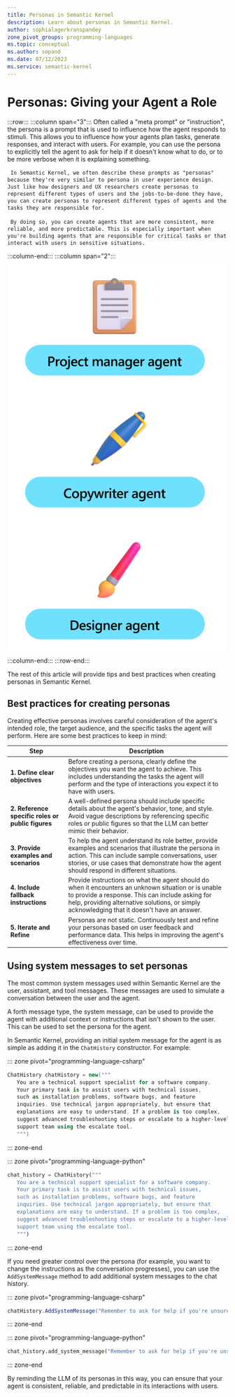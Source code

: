 ```yaml
---
title: Personas in Semantic Kernel 
description: Learn about personas in Semantic Kernel.
author: sophialagerkranspandey
zone_pivot_groups: programming-languages
ms.topic: conceptual
ms.author: sopand
ms.date: 07/12/2023
ms.service: semantic-kernel
---
```


# Personas: Giving your Agent a Role


:::row:::
   :::column span="3":::
     Often called a "meta prompt" or "instruction", the persona is a prompt that is used to influence how the agent responds to stimuli. This allows you to influence how your agents plan tasks, generate responses, and interact with users. For example, you can use the persona to explicitly tell the agent to ask for help if it doesn't know what to do, or to be more verbose when it is explaining something.

     In Semantic Kernel, we often describe these prompts as "personas" because they're very similar to persona in user experience design. Just like how designers and UX researchers create personas to represent different types of users and the jobs-to-be-done they have, you can create personas to represent different types of agents and the tasks they are responsible for.

     By doing so, you can create agents that are more consistent, more reliable, and more predictable. This is especially important when you're building agents that are responsible for critical tasks or that interact with users in sensitive situations.
   :::column-end:::
   :::column span="2":::
        ![Semantic Kernel Persona](../media/personas.png)
   :::column-end:::
:::row-end:::

The rest of this article will provide tips and best practices when creating personas in Semantic Kernel.

## Best practices for creating personas

Creating effective personas involves careful consideration of the agent's intended role, the target audience, and the specific tasks the agent will perform. Here are some best practices to keep in mind:

| **Step**                    | Description                                                                                                                                                     |
|-----------------------------|-----------------------------------------------------------------------------------------------------------------------------------------------------------------|
| **1. Define clear objectives**       | Before creating a persona, clearly define the objectives you want the agent to achieve. This includes understanding the tasks the agent will perform and the type of interactions you expect it to have with users. |
| **2. Reference specific roles or public figures** | A well-defined persona should include specific details about the agent's behavior, tone, and style. Avoid vague descriptions by referencing specific roles or public figures so that the LLM can better mimic their behavior.     |
| **3. Provide examples and scenarios**     | To help the agent understand its role better, provide examples and scenarios that illustrate the persona in action. This can include sample conversations, user stories, or use cases that demonstrate how the agent should respond in different situations. |
| **4. Include fallback instructions**     | Provide instructions on what the agent should do when it encounters an unknown situation or is unable to provide a response. This can include asking for help, providing alternative solutions, or simply acknowledging that it doesn't have an answer.       |
| **5. Iterate and Refine**     | Personas are not static. Continuously test and refine your personas based on user feedback and performance data. This helps in improving the agent's effectiveness over time.                               |


## Using system messages to set personas

The most common system messages used within Semantic Kernel are the user, assistant, and tool messages. These messages are used to simulate a conversation between the user and the agent.

A forth message type, the system message, can be used to provide the agent with additional context or instructions that isn't shown to the user. This can be used to set the persona for the agent.

In Semantic Kernel, providing an initial system message for the agent is as simple as adding it in the `ChatHistory` constructor. For example:

::: zone pivot="programming-language-csharp"
```csharp
ChatHistory chatHistory = new("""
   You are a technical support specialist for a software company.
   Your primary task is to assist users with technical issues,
   such as installation problems, software bugs, and feature
   inquiries. Use technical jargon appropriately, but ensure that
   explanations are easy to understand. If a problem is too complex,
   suggest advanced troubleshooting steps or escalate to a higher-level
   support team using the escalate tool.
   """)
```
::: zone-end

::: zone pivot="programming-language-python"
```python
chat_history = ChatHistory("""
   You are a technical support specialist for a software company.
   Your primary task is to assist users with technical issues,
   such as installation problems, software bugs, and feature
   inquiries. Use technical jargon appropriately, but ensure that
   explanations are easy to understand. If a problem is too complex,
   suggest advanced troubleshooting steps or escalate to a higher-level
   support team using the escalate tool.
   """)
```
::: zone-end

If you need greater control over the persona (for example, you want to change the instructions as the conversation progresses), you can use the `AddSystemMessage` method to add additional system messages to the chat history.

::: zone pivot="programming-language-csharp"
```csharp
chatHistory.AddSystemMessage("Remember to ask for help if you're unsure how to proceed.")
```
::: zone-end

::: zone pivot="programming-language-python"
```python
chat_history.add_system_message("Remember to ask for help if you're unsure how to proceed.")
```
::: zone-end

By reminding the LLM of its personas in this way, you can ensure that your agent is consistent, reliable, and predictable in its interactions with users.

